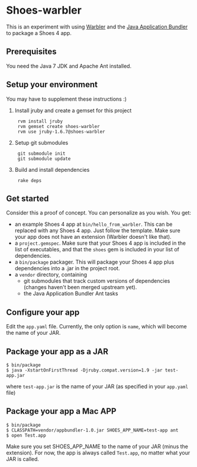# Shoes-warbler

This is an experiment with using [Warbler](https://github.com/jruby/warbler) and the [Java Application Bundler](http://java.net/projects/appbundler) to package a Shoes 4 app.

## Prerequisites

You need the Java 7 JDK and Apache Ant installed.

## Setup your environment

You may have to supplement these instructions :)

1. Install jruby and create a gemset for this project

        rvm install jruby
        rvm gemset create shoes-warbler
        rvm use jruby-1.6.7@shoes-warbler

2. Setup git submodules

        git submodule init
        git submodule update

3. Build and install dependencies

        rake deps
        
## Get started

Consider this a proof of concept. You can personalize as you wish. You get:

- an example Shoes 4 app at `bin/hello_from_warbler`. This can be replaced with any Shoes 4
  app. Just follow the template. Make sure your app does not have an extension (Warbler doesn't like that).
- a `project.gemspec`. Make sure that your Shoes 4 app is included in the list of executables, and that the
  `shoes` gem is included in your list of dependencies.
- a `bin/package` packager. This will package your Shoes 4 app plus dependencies into a .jar in the project root.
- a `vendor` directory, containing
    - git submodules that track custom versions of dependencies (changes haven't been merged upstream yet).
    - the Java Application Bundler Ant tasks



## Configure your app

Edit the `app.yaml` file. Currently, the only option is `name`, which will become the name of your JAR.

## Package your app as a JAR

    $ bin/package
    $ java -XstartOnFirstThread -Djruby.compat.version=1.9 -jar test-app.jar

where `test-app.jar` is the name of your JAR (as specified in your `app.yaml` file)

## Package your app a Mac APP

    $ bin/package
    $ CLASSPATH=vendor/appbundler-1.0.jar SHOES_APP_NAME=test-app ant
    $ open Test.app

Make sure you set SHOES_APP_NAME to the name of your JAR (minus the
extension). For now, the app is always called `Test.app`, no matter what
your JAR is called.


